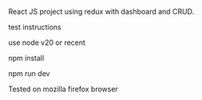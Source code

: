 React JS project using redux with dashboard and CRUD.

test instructions

use node v20 or recent

npm install

npm run dev

Tested on mozilla firefox browser
